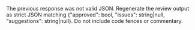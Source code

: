 The previous response was not valid JSON. Regenerate the review output as strict JSON matching {"approved": bool, "issues": string|null, "suggestions": string|null}. Do not include code fences or commentary.

